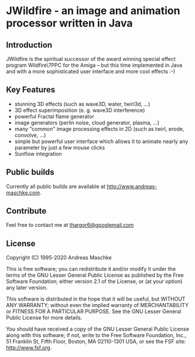 # JWildfire - an image and animation processor written in Java

## Introduction

JWildfire is the spiritual successor of the award winning special effect program Wildfire\7PPC for the Amiga – 
but this time implemented in Java and with a more sophisticated user interface and more cool effects :-)

## Key Features
 - stunning 3D effects (such as wave3D, water, twirl3d, ...)
 - 3D effect superimposition (e. g. wave3D interference)
 - powerful Fractal flame generator
 - image generators (perlin noise, cloud generator, plasma, ...)
 - many "common" image processing effects in 2D (such as twirl, erode, convolve, ...)
 - simple but powerful user interface which allows it to animate nearly any parameter by just a few mouse clicks
 - Sunflow integration
   
## Public builds
Currently all public builds are available at http://www.andreas-maschke.com. 

## Contribute
Feel free to contact me at thargor6@googlemail.com

## License
Copyright (C) 1995-2020 Andreas Maschke

This is free software; you can redistribute it and/or modify it under the terms of the GNU Lesser 
General Public License as published by the Free Software Foundation; either version 2.1 of the 
License, or (at your option) any later version.
 
This software is distributed in the hope that it will be useful, but WITHOUT ANY WARRANTY; without 
even the implied warranty of MERCHANTABILITY or FITNESS FOR A PARTICULAR PURPOSE. See the GNU 
Lesser General Public License for more details.

You should have received a copy of the GNU Lesser General Public License along with this software; 
if not, write to the Free Software Foundation, Inc., 51 Franklin St, Fifth Floor, Boston, MA
02110-1301 USA, or see the FSF site: http://www.fsf.org.
